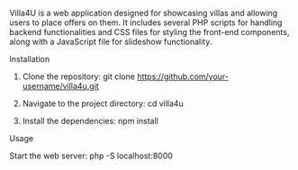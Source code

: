 Villa4U is a web application designed for showcasing villas and allowing users to place offers on them. It includes several PHP scripts for handling backend functionalities and CSS files for styling the front-end components, along with a JavaScript file for slideshow functionality.

Installation

1. Clone the repository:
git clone https://github.com/your-username/villa4u.git

2. Navigate to the project directory:
cd villa4u

3. Install the dependencies:
npm install

Usage

Start the web server:
php -S localhost:8000
